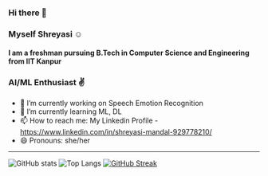 ### Hi there 👋

### Myself Shreyasi :relaxed:

#### I am a freshman pursuing B.Tech in Computer Science and Engineering from IIT Kanpur
### AI/ML Enthusiast :v:


- 🔭 I’m currently working on Speech Emotion Recognition <br>
- 🌱 I’m currently learning ML, DL  <!--- 👯 I’m looking to collaborate on ...  - 🤔 I’m looking for help with   - 💬 Ask me about ...--> <br>
- 📫 How to reach me: My Linkedin Profile - https://www.linkedin.com/in/shreyasi-mandal-929778210/ <br>
- 😄 Pronouns: she/her <br>
<!--- ⚡ Fun fact: ...-->

<hr>

![GitHub stats](https://github-readme-stats.vercel.app/api?username=Shreyasi2002&show_icons=true)
 ![Top Langs](https://github-readme-stats.vercel.app/api/top-langs/?username=Shreyasi2002)
 [![GitHub Streak](https://github-readme-streak-stats.herokuapp.com/?user=Shreyasi2002)](https://git.io/streak-stats)
